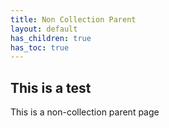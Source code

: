 ```yaml
---
title: Non Collection Parent
layout: default
has_children: true
has_toc: true
---
```


## This is a test

This is a non-collection parent page
